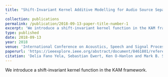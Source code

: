 ```yaml
---
title: "Shift-Invariant Kernel Additive Modelling for Audio Source Separation
"
collection: publications
permalink: /publication/2018-09-13-paper-title-number-1
excerpt: 'We introduce a shift-invariant kernel function in the KAM framework.'
type: published
date: 2018-09-13
year: 2018
venue: 'International Conference on Acoustics, Speech and Signal Processing (ICASSP)'
paperurl: 'https://ieeexplore.ieee.org/abstract/document/8461801/references#references'
citation: 'Delia Fano Yela, Sebastian Ewert, Ken O-Hanlon and Mark B. Sandler, Shift-Invariant Kernel Additive Modelling for Audio Source Separation, in Proceedings of the IEEE International Conference on Acoustics, Speech, and Signal Processing (ICASSP), 2018, pp. 616–620'
---
```

We introduce a shift-invariant kernel function in the KAM framework.
